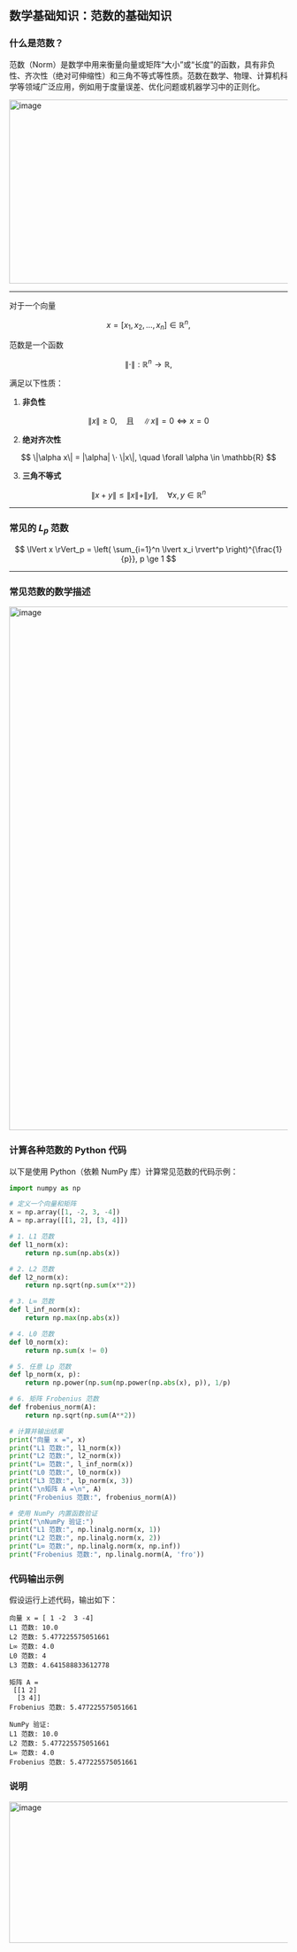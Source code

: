 ## 数学基础知识：范数的基础知识
### 什么是范数？

范数（Norm）是数学中用来衡量向量或矩阵“大小”或“长度”的函数，具有非负性、齐次性（绝对可伸缩性）和三角不等式等性质。范数在数学、物理、计算机科学等领域广泛应用，例如用于度量误差、优化问题或机器学习中的正则化。

<img width="884" height="332" alt="image" src="https://github.com/user-attachments/assets/d41b5f18-084c-4953-9b29-dde9a626d6c8" />

---

对于一个向量

$$
x = [x_1, x_2, \ldots, x_n] \in \mathbb{R}^n,
$$

范数是一个函数

$$
\|\cdot\| : \mathbb{R}^n \to \mathbb{R},
$$

满足以下性质：


1. **非负性**

$$
\|x\| \geq 0, \quad \text{且} \quad \|x\| = 0 \iff x = 0
$$

2. **绝对齐次性**

$$
\|\alpha x\| = |\alpha| \⋅ \|x\|, \quad \forall \alpha \in \mathbb{R}
$$

3. **三角不等式**

$$
\|x + y\| \leq \|x\| + \|y\|, \quad \forall x, y \in \mathbb{R}^n
$$

---

### 常见的 $L_p$ 范数

$$
\lVert x \rVert_p = \left( \sum_{i=1}^n \lvert x_i \rvert^p \right)^{\frac{1}{p}}, p \ge 1
$$

---

### 常见范数的数学描述

<img width="736" height="945" alt="image" src="https://github.com/user-attachments/assets/ca9fc3ea-97e6-422c-9ffe-c5c81dc38326" />


### 计算各种范数的 Python 代码

以下是使用 Python（依赖 NumPy 库）计算常见范数的代码示例：

```python
import numpy as np

# 定义一个向量和矩阵
x = np.array([1, -2, 3, -4])
A = np.array([[1, 2], [3, 4]])

# 1. L1 范数
def l1_norm(x):
    return np.sum(np.abs(x))

# 2. L2 范数
def l2_norm(x):
    return np.sqrt(np.sum(x**2))

# 3. L∞ 范数
def l_inf_norm(x):
    return np.max(np.abs(x))

# 4. L0 范数
def l0_norm(x):
    return np.sum(x != 0)

# 5. 任意 Lp 范数
def lp_norm(x, p):
    return np.power(np.sum(np.power(np.abs(x), p)), 1/p)

# 6. 矩阵 Frobenius 范数
def frobenius_norm(A):
    return np.sqrt(np.sum(A**2))

# 计算并输出结果
print("向量 x =", x)
print("L1 范数:", l1_norm(x))
print("L2 范数:", l2_norm(x))
print("L∞ 范数:", l_inf_norm(x))
print("L0 范数:", l0_norm(x))
print("L3 范数:", lp_norm(x, 3))
print("\n矩阵 A =\n", A)
print("Frobenius 范数:", frobenius_norm(A))

# 使用 NumPy 内置函数验证
print("\nNumPy 验证:")
print("L1 范数:", np.linalg.norm(x, 1))
print("L2 范数:", np.linalg.norm(x, 2))
print("L∞ 范数:", np.linalg.norm(x, np.inf))
print("Frobenius 范数:", np.linalg.norm(A, 'fro'))
```

### 代码输出示例
假设运行上述代码，输出如下：
```
向量 x = [ 1 -2  3 -4]
L1 范数: 10.0
L2 范数: 5.477225575051661
L∞ 范数: 4.0
L0 范数: 4
L3 范数: 4.641588833612778

矩阵 A =
 [[1 2]
  [3 4]]
Frobenius 范数: 5.477225575051661

NumPy 验证:
L1 范数: 10.0
L2 范数: 5.477225575051661
L∞ 范数: 4.0
Frobenius 范数: 5.477225575051661
```

### 说明
<img width="991" height="255" alt="image" src="https://github.com/user-attachments/assets/7d1a5bf4-7ac5-4a74-8e24-1e90beb922f2" />


